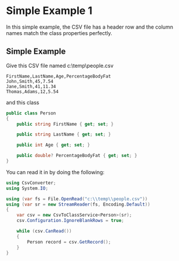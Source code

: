 # Simple Example 1

In this simple example, the CSV file has a header row and the column names match the class properties perfectly.

## Simple Example
Give this CSV file named c:\temp\people.csv
```
FirstName,LastName,Age,PercentageBodyFat
John,Smith,45,7.54
Jane,Smith,41,11.34
Thomas,Adams,12,5.54
```
and this class
```c#
public class Person
{
	public string FirstName { get; set; }

	public string LastName { get; set; }

	public int Age { get; set; }

	public double? PercentageBodyFat { get; set; }
}
```

You can read it in by doing the following:
```c#
using CsvConverter;
using System.IO;

using (var fs = File.OpenRead("c:\\temp\\people.csv"))
using (var sr = new StreamReader(fs, Encoding.Default))
{                
	var csv = new CsvToClassService<Person>(sr);
	csv.Configuration.IgnoreBlankRows = true;

	while (csv.CanRead())
	{
		Person record = csv.GetRecord();
	}
}
```
